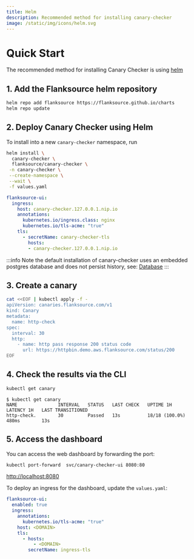 ```yaml
---
title: Helm
description: Recommended method for installing canary-checker
image: /static/img/icons/helm.svg
---
```

# Quick Start

The recommended method for installing Canary Checker is using [helm](https://helm.sh/)

## 1. Add the Flanksource helm repository

```bash
helm repo add flanksource https://flanksource.github.io/charts
helm repo update
```

## 2. Deploy Canary Checker using Helm

To install into a new `canary-checker` namespace, run

```bash
helm install \
  canary-checker \
  flanksource/canary-checker \
 -n canary-checker \
 --create-namespace \
 --wait \
 -f values.yaml
```

```yaml title="values.yaml"
flanksource-ui:
  ingress:
    host: canary-checker.127.0.0.1.nip.io
    annotations:
      kubernetes.io/ingress.class: nginx
      kubernetes.io/tls-acme: "true"
    tls:
      - secretName: canary-checker-tls
        hosts:
        - canary-checker.127.0.0.1.nip.io
```

:::info
Note the default installation of canary-checker uses an embedded postgres database and does not persist history, see: [Database](database)
:::

## 3. Create a canary

```bash
cat <<EOF | kubectl apply -f -
apiVersion: canaries.flanksource.com/v1
kind: Canary
metadata:
  name: http-check
spec:
  interval: 30
  http:
    - name: http pass response 200 status code
      url: https://httpbin.demo.aws.flanksource.com/status/200
EOF
```

## 4. Check the results via the CLI

```bash
kubectl get canary
```

```shell-session
$ kubectl get canary
NAME               INTERVAL   STATUS   LAST CHECK   UPTIME 1H        LATENCY 1H   LAST TRANSITIONED
http-check.        30         Passed   13s          18/18 (100.0%)   480ms        13s
```

## 5. Access the dashboard

You can access the web dashboard by forwarding the port:

```bash
kubectl port-forward  svc/canary-checker-ui 8080:80
```

[http://localhost:8080](http://localhost:8080)


To deploy an ingress for the dashboard, update the `values.yaml`:

```yaml
flanksource-ui:
  enabled: true
  ingress:
    annotations:
      kubernetes.io/tls-acme: "true"
    host: <DOMAIN>
    tls:
      - hosts:
          - <DOMAIN>
        secretName: ingress-tls
```
